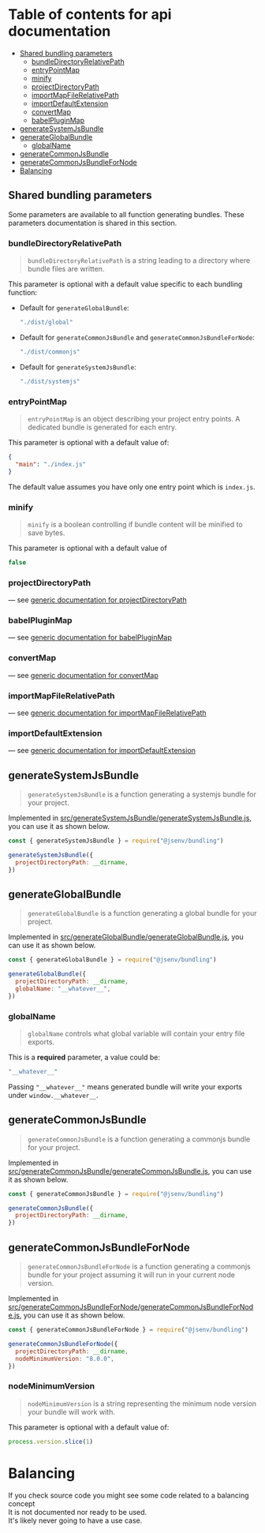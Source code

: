 # Table of contents for api documentation

- [Shared bundling parameters](#shared-bundling-parameters)
  - [bundleDirectoryRelativePath](#bundleDirectoryRelativePath)
  - [entryPointMap](#entryPointMap)
  - [minify](#minify)
  - [projectDirectoryPath](#projectDirectoryPath)
  - [importMapFileRelativePath](#importMapFileRelativePath)
  - [importDefaultExtension](#importDefaultExtension)
  - [convertMap](#convertMap)
  - [babelPluginMap](#babelPluginMap)
- [generateSystemJsBundle](#generateSystemJsBundle)
- [generateGlobalBundle](#generateglobalbundle)
  - [globalName](#globalName)
- [generateCommonJsBundle](#generateCommonJsBundle)
- [generateCommonJsBundleForNode](#generateCommonJsBundleForNode)
- [Balancing](#balancing)

## Shared bundling parameters

Some parameters are available to all function generating bundles.
These parameters documentation is shared in this section.

### bundleDirectoryRelativePath

> `bundleDirectoryRelativePath` is a string leading to a directory where bundle files are written.

This parameter is optional with a default value specific to each bundling function:

- Default for `generateGlobalBundle`:

  ```js
  "./dist/global"
  ```

- Default for `generateCommonJsBundle` and `generateCommonJsBundleForNode`:

  ```js
  "./dist/commonjs"
  ```

- Default for `generateSystemJsBundle`:

  ```js
  "./dist/systemjs"
  ```

### entryPointMap

> `entryPointMap` is an object describing your project entry points. A dedicated bundle is generated for each entry.

This parameter is optional with a default value of:

```json
{
  "main": "./index.js"
}
```

The default value assumes you have only one entry point which is `index.js`.<br />

### minify

> `minify` is a boolean controlling if bundle content will be minified to save bytes.

This parameter is optional with a default value of

```js
false
```

### projectDirectoryPath

— see [generic documentation for projectDirectoryPath](https://github.com/jsenv/jsenv-core/blob/master/docs/shared-parameters/shared-parameters.md#projectdirectorypath)

### babelPluginMap

— see [generic documentation for babelPluginMap](https://github.com/jsenv/jsenv-core/blob/master/docs/shared-parameters/shared-parameters.md#babelPluginMap)

### convertMap

— see [generic documentation for convertMap](https://github.com/jsenv/jsenv-core/blob/master/docs/shared-parameters/shared-parameters.md#convertMap)

### importMapFileRelativePath

— see [generic documentation for importMapFileRelativePath](https://github.com/jsenv/jsenv-core/blob/master/docs/shared-parameters/shared-parameters.md#importMapFileRelativePath)

### importDefaultExtension

— see [generic documentation for importDefaultExtension](https://github.com/jsenv/jsenv-core/blob/master/docs/shared-parameters/shared-parameters.md#importDefaultExtension)

## generateSystemJsBundle

> `generateSystemJsBundle` is a function generating a systemjs bundle for your project.

Implemented in [src/generateSystemJsBundle/generateSystemJsBundle.js](../src/generateSystemJsBundle/generateSystemJsBundle.js), you can use it as shown below.

```js
const { generateSystemJsBundle } = require("@jsenv/bundling")

generateSystemJsBundle({
  projectDirectoryPath: __dirname,
})
```

## generateGlobalBundle

> `generateGlobalBundle` is a function generating a global bundle for your project.

Implemented in [src/generateGlobalBundle/generateGlobalBundle.js](../src/generateGlobalBundle/generateGlobalBundle.js), you can use it as shown below.

```js
const { generateGlobalBundle } = require("@jsenv/bundling")

generateGlobalBundle({
  projectDirectoryPath: __dirname,
  globalName: "__whatever__",
})
```

### globalName

> `globalName` controls what global variable will contain your entry file exports.

This is a **required** parameter, a value could be:

```js
"__whatever__"
```

Passing `"__whatever__"` means generated bundle will write your exports under `window.__whatever__`.

## generateCommonJsBundle

> `generateCommonJsBundle` is a function generating a commonjs bundle for your project.

Implemented in [src/generateCommonJsBundle/generateCommonJsBundle.js](../src/generateCommonJsBundle/generateCommonJsBundle.js), you can use it as shown below.

```js
const { generateCommonJsBundle } = require("@jsenv/bundling")

generateCommonJsBundle({
  projectDirectoryPath: __dirname,
})
```

## generateCommonJsBundleForNode

> `generateCommonJsBundleForNode` is a function generating a commonjs bundle for your project assuming it will run in your current node version.

Implemented in [src/generateCommonJsBundleForNode/generateCommonJsBundleForNode.js](../src/generateCommonJsBundleForNode/generateCommonJsBundleForNode.js), you can use it as shown below.

```js
const { generateCommonJsBundleForNode } = require("@jsenv/bundling")

generateCommonJsBundleForNode({
  projectDirectoryPath: __dirname,
  nodeMinimumVersion: "8.0.0",
})
```

### nodeMinimumVersion

> `nodeMinimumVersion` is a string representing the minimum node version your bundle will work with.

This parameter is optional with a default value of:

```js
process.version.slice(1)
```

# Balancing

If you check source code you might see some code related to a balancing concept<br />
It is not documented nor ready to be used.<br />
It's likely never going to have a use case.
